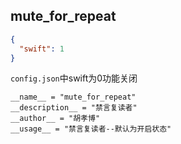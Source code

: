 ## mute_for_repeat

```json
{
  "swift": 1
}
```

`config.json`中swift为0功能关闭



```
__name__ = "mute_for_repeat"
__description__ = "禁言复读者"
__author__ = "胡孝博"
__usage__ = "禁言复读者--默认为开启状态"
```


